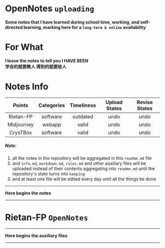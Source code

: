 # OpenNotes  `uploading`
**Some notes that I have learned during school time, working, and self-directed learning, marking here for a `long-term & online` availability**
# For What
**I leave the notes to tell you I HAVE BEEN**  
**学会的就要教人 得到的就要给人**
# Notes Info
|Points|Categories|Timeliness|Upload States|Revise States|
|:--:|:--:|:--:|:--:|:--:|
|Rietan-FP|software|outdated|undo|undo|
|Midjourney|webapp|valid|undo|undo|
|CrysTBox|software|valid|undo|undo|  

##### Note: 
1. all the notes in the repository will be aggregated in this `readme.md` file
2. and `info.md`, `markdown.md`, `rules.md` and other auxiliary files will be uploaded instead of their contents aggregating into `readme.md` until the repository's state turns into `keeping`
3. and at least one file will be edited every day until all the things be done


---

**Here begins the notes**

---
# Rietan-FP  `OpenNotes`



---

**Here begins the auxiliary files** 

---

